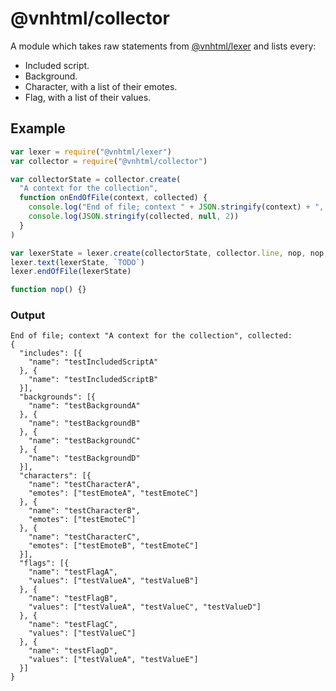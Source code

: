 # @vnhtml/collector

A module which takes raw statements from
[@vnhtml/lexer](https://www.npmjs.com/package/@vnhtml/lexer) and lists every:

- Included script.
- Background.
- Character, with a list of their emotes.
- Flag, with a list of their values.

## Example

```javascript
var lexer = require("@vnhtml/lexer")
var collector = require("@vnhtml/collector")

var collectorState = collector.create(
  "A context for the collection",
  function onEndOfFile(context, collected) {
    console.log("End of file; context " + JSON.stringify(context) + ", collected:")
    console.log(JSON.stringify(collected, null, 2))
  }
)

var lexerState = lexer.create(collectorState, collector.line, nop, nop, nop, parser.endOfFile)
lexer.text(lexerState, `TODO`)
lexer.endOfFile(lexerState)

function nop() {}
```

### Output

```
End of file; context "A context for the collection", collected:
{
  "includes": [{
    "name": "testIncludedScriptA"
  }, {
    "name": "testIncludedScriptB"
  }],
  "backgrounds": [{
    "name": "testBackgroundA"
  }, {
    "name": "testBackgroundB"
  }, {
    "name": "testBackgroundC"
  }, {
    "name": "testBackgroundD"
  }],
  "characters": [{
    "name": "testCharacterA",
    "emotes": ["testEmoteA", "testEmoteC"]
  }, {
    "name": "testCharacterB",
    "emotes": ["testEmoteC"]
  }, {
    "name": "testCharacterC",
    "emotes": ["testEmoteB", "testEmoteC"]
  }],
  "flags": [{
    "name": "testFlagA",
    "values": ["testValueA", "testValueB"]
  }, {
    "name": "testFlagB",
    "values": ["testValueA", "testValueC", "testValueD"]
  }, {
    "name": "testFlagC",
    "values": ["testValueC"]
  }, {
    "name": "testFlagD",
    "values": ["testValueA", "testValueE"]
  }]
}
```
